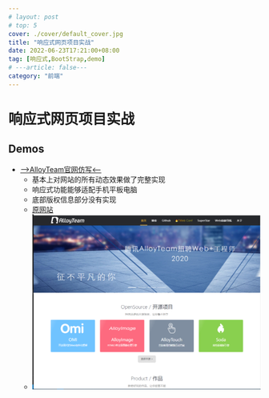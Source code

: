```yaml
---
# layout: post
# top: 5
cover: ./cover/default_cover.jpg
title: "响应式网页项目实战"
date: 2022-06-23T17:21:00+08:00
tag: [响应式,BootStrap,demo]
# ---article: false---
category: "前端"
---
```




# 响应式网页项目实战

## Demos

- [-->AlloyTeam官网仿写<--](./demos/响应式网页项目实战AlloyTeam/AlloyTeam/index.html)
  - 基本上对网站的所有动态效果做了完整实现
  - 响应式功能能够适配手机平板电脑
  - 底部版权信息部分没有实现
  - [原网站](http://www.alloyteam.com/)
  - ![](./images/2022-10-18-14-41-37.png)

<br>
<br>
<br>
<br>
